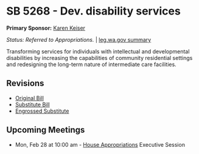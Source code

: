 # SB 5268 - Dev. disability services
**Primary Sponsor:** [Karen Keiser](/person/leg/karen.keiser.md)

*Status: Referred to Appropriations.* | [leg.wa.gov summary](https://app.leg.wa.gov/billsummary?BillNumber=5268&Year=2021)

Transforming services for individuals with intellectual and developmental disabilities by increasing the capabilities of community residential settings and redesigning the long-term nature of intermediate care facilities.

## Revisions
* [Original Bill](1/)
* [Substitute Bill](S/)
* [Engrossed Substitute](S.E/)

## Upcoming Meetings
* Mon, Feb 28 at 10:00 am - [House Appropriations](/house/2021-22/APP/) Executive Session